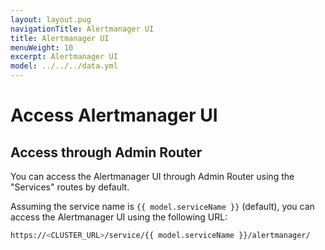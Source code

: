 ```yaml
---
layout: layout.pug
navigationTitle: Alertmanager UI
title: Alertmanager UI
menuWeight: 10
excerpt: Alertmanager UI
model: ../../../data.yml
---
```


# Access Alertmanager UI

## Access through Admin Router

You can access the Alertmanager UI through Admin Router using the "Services" routes by default.

Assuming the service name is `{{ model.serviceName }}` (default), you can access the Alertmanager UI using the following URL:

```bash
https://<CLUSTER_URL>/service/{{ model.serviceName }}/alertmanager/
```
